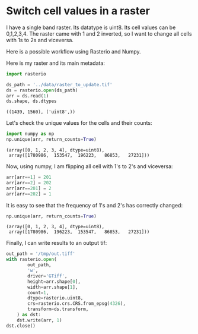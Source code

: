 # Switch cell values in a raster

I have a single band raster. Its datatype is uint8.
Its cell values can be 0,1,2,3,4.
The raster came with 1 and 2 inverted, so I want to change all cells with 1s to 2s and viceversa.

Here is a possible workflow using Rasterio and Numpy.

Here is my raster and its main metadata:

```python
import rasterio

ds_path = '../data/raster_to_update.tif'
ds = rasterio.open(ds_path)
arr = ds.read(1)
ds.shape, ds.dtypes
```

```
((1439, 1560), ('uint8',))
```

Let's check the unique values for the cells and their counts:

```python
import numpy as np
np.unique(arr, return_counts=True)
```

```
(array([0, 1, 2, 3, 4], dtype=uint8),
 array([1780986,  153547,  196223,   86853,   27231]))
```

Now, using numpy, I am flipping all cell with 1's to 2's and viceversa:

```python
arr[arr==1] = 201
arr[arr==2] = 202
arr[arr==201] = 2
arr[arr==202] = 1
```

It is easy to see that the frequency of 1's and 2's has correctly changed:

```python
np.unique(arr, return_counts=True)
```

```
(array([0, 1, 2, 3, 4], dtype=uint8),
 array([1780986,  196223,  153547,   86853,   27231]))
```

Finally, I can write results to an output tif:

```python
out_path = '/tmp/out.tiff'
with rasterio.open(
        out_path,
        'w',
        driver='GTiff',
        height=arr.shape[0],
        width=arr.shape[1],
        count=1,
        dtype=rasterio.uint8,
        crs=rasterio.crs.CRS.from_epsg(4326),
        transform=ds.transform,
    ) as dst:
    dst.write(arr, 1)
dst.close()
```